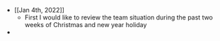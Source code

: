 - [[Jan 4th, 2022]]
	- First I would like to review the team situation during the past two weeks of Christmas and new year holiday
-